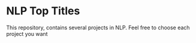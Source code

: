 # NLP Top Titles
This repository, contains several projects in NLP.
Feel free to choose each project you want
